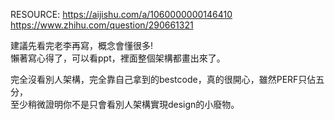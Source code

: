 RESOURCE:
https://aijishu.com/a/1060000000146410    
https://www.zhihu.com/question/290661321    

建議先看完老李再寫，概念會懂很多!    
懶著寫心得了，可以看ppt，裡面整個架構都畫出來了。    

完全沒看別人架構，完全靠自己拿到的bestcode，真的很開心，雖然PERF只佔五分，    
至少稍微證明你不是只會看別人架構實現design的小廢物。    
